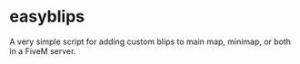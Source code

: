 # easyblips
A very simple script for adding custom blips to main map, minimap, or both in a FiveM server.
